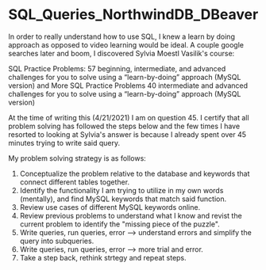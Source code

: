 # SQL_Queries_NorthwindDB_DBeaver
In order to really understand how to use SQL, I knew a learn by doing approach as opposed to video learning would be ideal. A couple google searches later and boom,
I discovered Sylvia Moestl Vasilik's course: 

SQL Practice Problems: 57 beginning, intermediate, and advanced challenges for you to solve using a “learn-by-doing” approach (MySQL version)
and
More SQL Practice Problems 40 intermediate and advanced challenges for you to solve using a “learn-by-doing” approach (MySQL version)

At the time of writing this (4/21/2021) I am on question 45. I certify that all problem solving has followed the steps below and the few times I have resorted to looking at Sylvia's answer is because I already spent over 45 minutes trying to write said query.

My problem solving strategy is as follows:
1. Conceptualize the problem relative to the database and keywords that connect different tables together. 
2. Identify the functionality I am trying to utilize in my own words (mentally), and find MySQL keywords that match said function. 
3. Review use cases of different MySQL keywords online. 
4. Review previous problems to understand what I know and revist the current problem to identify the "missing piece of the puzzle".
5. Write queries, run queries, error --> understand errors and simplify the query into subqueries. 
6. Write queries, run queries, error --> more trial and error. 
7. Take a step back, rethink strtegy and repeat steps. 
